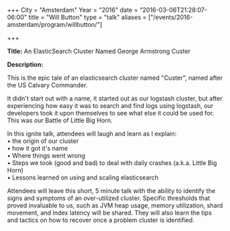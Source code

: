 +++
City = "Amsterdam"
Year = "2016"
date = "2016-03-06T21:28:07-06:00"
title = "Will Button"
type = "talk"
aliases = ["/events/2016-amsterdam/program/willbutton/"]

+++

<div class="span-15  ">
  <div class="span-15  last ">
  <p><strong>Title:</strong>
  An ElasticSearch Cluster Named George Armstrong Custer
</p>

<p><strong>Description:</strong></p>

<p>
This is the epic tale of an elasticsearch cluster named "Custer", named after the US Calvary Commander.</p>

<p>
 It didn't start out with a name, it started out as our logstash cluster, but after experiencing how easy it was to search and find logs using logstash, our developers took it upon themselves to see what else it could be used for. This was our Battle of Little Big Horn.</p>

 <p>
 In this ignite talk, attendees will laugh and learn as I explain: <br />
 • the origin of our cluster <br />
 • how it got it's name <br />
 • Where things went wrong <br />
 • Steps we took (good and bad) to deal with daily crashes (a.k.a. Little Big Horn) <br />
 • Lessons learned on using and scaling elasticsearch <br />
 </p>

 <p>
 Attendees will leave this short, 5 minute talk with the ability to identify the signs and symptoms of an over-utilized cluster. Specific thresholds that proved invaluable to us, such as JVM heap usage, memory utilization, shard movement, and index latency will be shared. They will also learn the tips and tactics on how to recover once a problem cluster is identified.
</p>

</p>




  </div>
</div>
